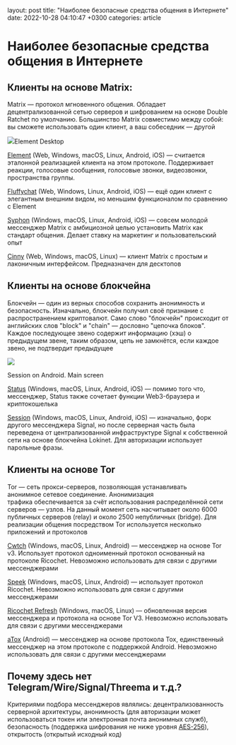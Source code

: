 layout: post
title: "Наиболее безопасные средства общения в Интернете"
date: 2022-10-28 04:10:47 +0300
categories: article

# Наиболее безопасные средства общения в Интернете

## Клиенты на основе Matrix:

Matrix — протокол мгновенного общения. Обладает децентрализованной сетью серверов и шифрованием на основе Double Ratchet по умолчанию. Большинство Matrix совместимо между собой: вы сможете использовать один клиент, а ваш собеседник — другой

![](https://telegra.ph/file/cdbb32ed7ef8f2c526b16.png)Element Desktop

[Element](https://element.io/) (Web, Windows, macOS, Linux, Android, iOS) — считается эталонной реализацией клиента на этом протоколе. Поддерживает реакции, голосовые сообщения, голосовые звонки, видеозвонки, пространства группы.

[Fluffychat](https://fluffychat.im/) (Web, Windows, Linux, Android, iOS) — ещё один клиент с элегантным внешним видом, но меньшим функционалом по сравнению с Element

[Syphon](https://syphon.org/) (Windows, macOS, Linux, Android, iOS) — совсем молодой мессенджер Matrix с амбициозной целью установить Matrix как стандарт общения. Делает ставку на маркетинг и пользовательский опыт

[Cinny](https://cinny.in/) (Web, Windows, macOS, Linux) — клиент Matrix с простым и лаконичным интерфейсом. Предназначен для десктопов

## Клиенты на основе блокчейна

Блокчейн — один из верных способов сохранить анонимность и безопасность. Изначально, блокчейн получил своё признание с распространением криптовалют. Само слово "блокчейн" происходит от английских слов "block" и "chain" — дословно "цепочка блоков". Каждое последующее звено содержит информацию (хэш) о предыдущем звене, таким образом, цепь не замкнётся, если каждое звено, не подтвердит предыдущее

![](https://telegra.ph/file/6e44db790e260878fd78f.jpg)

Session on Android. Main screen

[Status](https://status.im/) (Windows, macOS, Linux, Android, iOS) — помимо того что, мессенджер, Status также сочетает функции Web3-браузера и криптокошелька

[Session](https://getsession.org/) (Windows, macOS, Linux, Android, iOS) — изначально, форк другого мессенджера Signal, но после серверная часть была переведена от централизованной инфраструктуре Signal к собственной сети на основе блокчейна Lokinet. Для авторизации использует парольные фразы.

## Клиенты на основе Tor

Tor — сеть прокси-серверов, позволяющая устанавливать анонимное сетевое соединение. Анонимизация трафика обеспечивается за счёт использования распределённой сети серверов — узлов. На данный момент сеть насчитывает около 6000 публичных серверов (relay) и около 2500 непубличных (bridge). Для реализации общения посредством Tor используется несколько приложений и протоколов

[Cwtch](https://cwtch.im/) (Windows, macOS, Linux, Android) — мессенджер на основе Tor v3. Использует протокол одноименный протокол основанный на протоколе Ricochet. Невозможно использовать для связи с другими мессенджерами

[Speek](https://speek.network/) (Windows, macOS, Linux, Android) — использует протокол Ricochet. Невозможно использовать для связи с другими мессенджерами

[Ricochet Refresh](https://www.ricochetrefresh.net/) (Windows, macOS, Linux) — обновленная версия мессенджера и протокола на основе Tor V3. Невозможно использовать для связи с другими мессенджерами

[aTox](https://github.com/evilcorpltd/aTox/) (Android) — мессенджер на основе протокола Tox, единственный мессенджер на этом протоколе с поддержкой Android. Невозможно использовать для связи с другими мессенджерами

## Почему здесь нет Telegram/Wire/Signal/Threema и т.д.?

Критериями подбора мессенджеров являлись: децентрализованность серверной архитектуры, анонимность (для авторизации может использоваться токен или электронная почта анонимных служб), безопасность (поддержка шифрования не ниже уровня [AES-256](https://en.wikipedia.org/wiki/Advanced_Encryption_Standard)), открытость (открытый исходный код)
